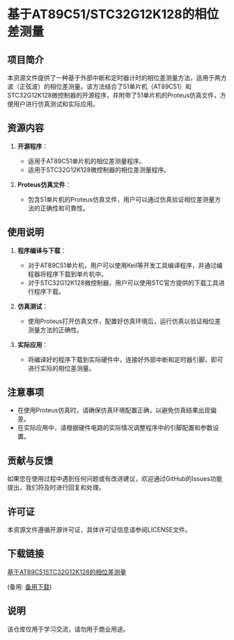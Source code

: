 # 基于AT89C51/STC32G12K128的相位差测量

## 项目简介

本资源文件提供了一种基于外部中断和定时器计时的相位差测量方法，适用于两方波（正弦波）的相位差测量。该方法结合了51单片机（AT89C51）和STC32G12K128微控制器的开源程序，并附带了51单片机的Proteus仿真文件，方便用户进行仿真测试和实际应用。

## 资源内容

1. **开源程序**：
   - 适用于AT89C51单片机的相位差测量程序。
   - 适用于STC32G12K128微控制器的相位差测量程序。

2. **Proteus仿真文件**：
   - 包含51单片机的Proteus仿真文件，用户可以通过仿真验证相位差测量方法的正确性和可靠性。

## 使用说明

1. **程序编译与下载**：
   - 对于AT89C51单片机，用户可以使用Keil等开发工具编译程序，并通过编程器将程序下载到单片机中。
   - 对于STC32G12K128微控制器，用户可以使用STC官方提供的下载工具进行程序下载。

2. **仿真测试**：
   - 使用Proteus打开仿真文件，配置好仿真环境后，运行仿真以验证相位差测量方法的正确性。

3. **实际应用**：
   - 将编译好的程序下载到实际硬件中，连接好外部中断和定时器引脚，即可进行实际的相位差测量。

## 注意事项

- 在使用Proteus仿真时，请确保仿真环境配置正确，以避免仿真结果出现偏差。
- 在实际应用中，请根据硬件电路的实际情况调整程序中的引脚配置和参数设置。

## 贡献与反馈

如果您在使用过程中遇到任何问题或有改进建议，欢迎通过GitHub的Issues功能提出，我们将及时进行回复和处理。

## 许可证

本资源文件遵循开源许可证，具体许可证信息请参阅LICENSE文件。

## 下载链接
[基于AT89C51STC32G12K128的相位差测量](https://pan.quark.cn/s/95ea30bcd66c) 

(备用: [备用下载](https://pan.baidu.com/s/1Sze_Zu6bbYwRcgt6Rgyayw?pwd=1234))

## 说明

该仓库仅用于学习交流，请勿用于商业用途。
